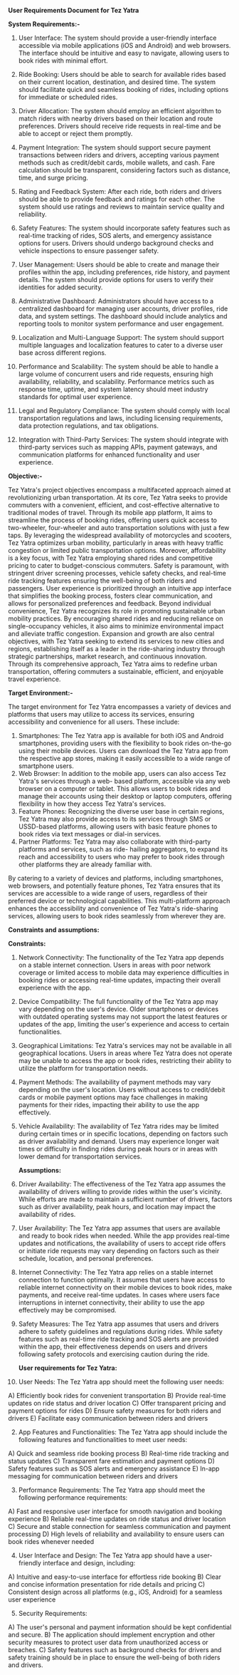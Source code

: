 **User Requirements Document for Tez Yatra**

**System Requirements:-**

1) User Interface:
   The system should provide a user-friendly interface accessible via mobile applications (iOS and Android) and web browsers.
   The interface should be intuitive and easy to navigate, allowing users to book rides with minimal effort.

2) Ride Booking:
   Users should be able to search for available rides based on their current location, destination, and desired time.
   The system should facilitate quick and seamless booking of rides, including options for immediate or scheduled rides.

3) Driver Allocation:
   The system should employ an efficient algorithm to match riders with nearby drivers based on their location and route 
   preferences.
   Drivers should receive ride requests in real-time and be able to accept or reject them promptly.

4) Payment Integration:
   The system should support secure payment transactions between riders and drivers, accepting various payment methods such 
   as credit/debit cards, mobile wallets, and cash.
   Fare calculation should be transparent, considering factors such as distance, time, and surge pricing.

5) Rating and Feedback System:
   After each ride, both riders and drivers should be able to provide feedback and ratings for each other.
   The system should use ratings and reviews to maintain service quality and reliability.

6) Safety Features:
   The system should incorporate safety features such as real-time tracking of rides, SOS alerts, and emergency assistance 
   options for users.
   Drivers should undergo background checks and vehicle inspections to ensure passenger safety.

7) User Management:
   Users should be able to create and manage their profiles within the app, including preferences, ride history, and payment 
   details.
   The system should provide options for users to verify their identities for added security.

8) Administrative Dashboard:
   Administrators should have access to a centralized dashboard for managing user accounts, driver profiles, ride data, and 
   system settings.
   The dashboard should include analytics and reporting tools to monitor system performance and user engagement.

9) Localization and Multi-Language Support:
   The system should support multiple languages and localization features to cater to a diverse user base across different 
   regions.

10) Performance and Scalability:
    The system should be able to handle a large volume of concurrent users and ride requests, ensuring high availability, 
    reliability, and scalability.
    Performance metrics such as response time, uptime, and system latency should meet industry standards for optimal user 
    experience.

11) Legal and Regulatory Compliance:
    The system should comply with local transportation regulations and laws, including licensing requirements, data 
    protection regulations, and tax obligations.

12) Integration with Third-Party Services:
    The system should integrate with third-party services such as mapping APIs, payment gateways, and communication platforms for enhanced functionality and user experience.


**Objective:-**

Tez Yatra's project objectives encompass a multifaceted approach aimed at revolutionizing urban transportation. At its core, Tez Yatra seeks to provide commuters with a convenient, efficient, and cost-effective alternative to traditional modes of travel. Through its mobile app platform, It aims to streamline the process of booking rides, offering users quick access to two-wheeler, four-wheeler and auto transportation solutions with just a few taps. By leveraging the widespread availability of motorcycles and scooters, Tez Yatra optimizes urban mobility, particularly in areas with heavy traffic congestion or limited public transportation options. Moreover, affordability is a key focus, with Tez Yatra employing shared rides and competitive pricing to cater to budget-conscious commuters. Safety is paramount, with stringent driver screening processes, vehicle safety checks, and real-time ride tracking features ensuring the well-being of both riders and passengers. User experience is prioritized through an intuitive app interface that simplifies the booking process, fosters clear communication, and allows for personalized preferences and feedback. Beyond individual convenience, Tez Yatra recognizes its role in promoting sustainable urban mobility practices. By encouraging shared rides and reducing reliance on single-occupancy vehicles, it also aims to minimize environmental impact and alleviate traffic congestion. Expansion and growth are also central objectives, with Tez Yatra seeking to extend its services to new cities and regions, establishing itself as a leader in the ride-sharing industry through strategic partnerships, market research, and continuous innovation. Through its comprehensive approach, Tez Yatra aims to redefine urban transportation, offering commuters a sustainable, efficient, and enjoyable travel experience.

**Target Environment:-**

The target environment for Tez Yatra encompasses a variety of devices and platforms that users may utilize to access its services, ensuring accessibility and convenience for all users. These include:

1) Smartphones: The Tez Yatra app is available for both iOS and Android smartphones, providing users with 
   the flexibility to book rides on-the-go using their mobile devices. Users can download the Tez Yatra 
   app 
   from the respective app stores, making it easily accessible to a wide range of smartphone users.
2) Web Browser: In addition to the mobile app, users can also access Tez Yatra's services through a web- 
   based platform, accessible via any web browser on a computer or tablet. This allows users to book rides 
   and manage their accounts using their desktop or laptop computers, offering flexibility in how they 
   access Tez Yatra's services.
3) Feature Phones: Recognizing the diverse user base in certain regions, Tez Yatra may also provide access 
   to its services through SMS or USSD-based platforms, allowing users with basic feature phones to book 
   rides via text messages or dial-in services.
4) Partner Platforms: Tez Yatra may also collaborate with third-party platforms and services, such as 
   ride- hailing aggregators, to expand its reach and accessibility to users who may prefer to book rides 
   through other platforms they are already familiar with.
   
By catering to a variety of devices and platforms, including smartphones, web browsers, and potentially feature phones, Tez Yatra ensures that its services are accessible to a wide range of users, regardless of their preferred device or technological capabilities. This multi-platform approach enhances the accessibility and convenience of Tez Yatra's ride-sharing services, allowing users to book rides seamlessly from wherever they are.

**Constraints and assumptions:**

**Constraints:**
1) Network Connectivity: The functionality of the Tez Yatra app depends on a stable internet connection. 
   Users in areas with poor network coverage or limited access to mobile data may experience difficulties 
   in booking rides or accessing real-time updates, impacting their overall experience with the app.
2) Device Compatibility: The full functionality of the Tez Yatra app may vary depending on the user's 
   device. Older smartphones or devices with outdated operating systems may not support the latest 
   features or updates of the app, limiting the user's experience and access to certain functionalities.
3) Geographical Limitations: Tez Yatra's services may not be available in all geographical locations. 
   Users in areas where Tez Yatra does not operate may be unable to access the app or book rides, 
   restricting their ability to utilize the platform for transportation needs.
4) Payment Methods: The availability of payment methods may vary depending on the user's location. Users 
   without access to credit/debit cards or mobile payment options may face challenges in making payments 
   for their rides, impacting their ability to use the app effectively.
5) Vehicle Availability: The availability of Tez Yatra rides may be limited during certain times or in 
   specific locations, depending on factors such as driver availability and demand. Users may experience 
   longer wait times or difficulty in finding rides during peak hours or in areas with lower demand for 
   transportation services.

   **Assumptions:**
1) Driver Availability: The effectiveness of the Tez Yatra app assumes the availability of drivers willing 
   to provide rides within the user's vicinity. While efforts are made to maintain a sufficient number of 
   drivers, factors such as driver availability, peak hours, and location may impact the availability of 
   rides.
2) User Availability: The Tez Yatra app assumes that users are available and ready to book rides when 
   needed. While the app provides real-time updates and notifications, the availability of users to accept 
   ride offers or initiate ride requests may vary depending on factors such as their schedule, location, 
   and personal preferences.
3) Internet Connectivity: The Tez Yatra app relies on a stable internet connection to function optimally. 
   It assumes that users have access to reliable internet connectivity on their mobile devices to book 
   rides, make payments, and receive real-time updates. In cases where users face interruptions in 
   internet connectivity, their ability to use the app effectively may be compromised.
4) Safety Measures: The Tez Yatra app assumes that users and drivers adhere to safety guidelines and 
   regulations during rides. While safety features such as real-time ride tracking and SOS alerts are 
   provided within the app, their effectiveness depends on users and drivers following safety protocols 
   and exercising caution during the ride.

   **User requirements for Tez Yatra:**
   
1) User Needs:
   The Tez Yatra app should meet the following user needs:

A) Efficiently book rides for convenient transportation
B) Provide real-time updates on ride status and driver location
C) Offer transparent pricing and payment options for rides
D) Ensure safety measures for both riders and drivers
E) Facilitate easy communication between riders and drivers

2) App Features and Functionalities:
   The Tez Yatra app should include the following features and functionalities to meet user needs:

A) Quick and seamless ride booking process
B) Real-time ride tracking and status updates
C) Transparent fare estimation and payment options
D) Safety features such as SOS alerts and emergency assistance
E) In-app messaging for communication between riders and drivers

3) Performance Requirements:
   The Tez Yatra app should meet the following performance requirements:

A) Fast and responsive user interface for smooth navigation and booking experience
B) Reliable real-time updates on ride status and driver location
C) Secure and stable connection for seamless communication and payment processing
D) High levels of reliability and availability to ensure users can book rides whenever needed

4) User Interface and Design:
   The Tez Yatra app should have a user-friendly interface and design, including:

A) Intuitive and easy-to-use interface for effortless ride booking
B) Clear and concise information presentation for ride details and pricing
C) Consistent design across all platforms (e.g., iOS, Android) for a seamless user experience

5) Security Requirements:

A) The user's personal and payment information should be kept confidential and secure.
B) The application should implement encryption and other security measures to protect user data from unauthorized access or breaches.
C) Safety features such as background checks for drivers and safety training should be in place to ensure the well-being of both riders and drivers.


